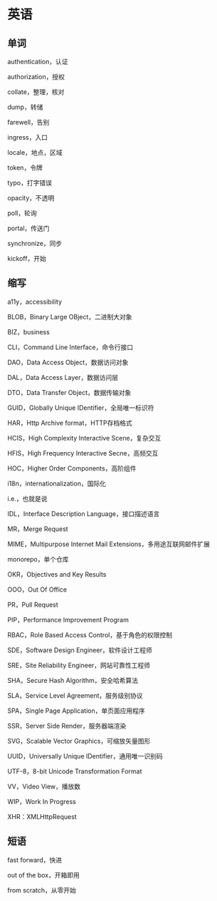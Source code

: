 # 英语

## 单词

authentication，认证

authorization，授权

collate，整理，核对

dump，转储

farewell，告别

ingress，入口

locale，地点，区域

token，令牌

typo，打字错误

opacity，不透明

poll，轮询

portal，传送门

synchronize，同步

kickoff，开始

## 缩写

a11y，accessibility

BLOB，Binary Large OBject，二进制大对象

BIZ，business

CLI，Command Line Interface，命令行接口

DAO，Data Access Object，数据访问对象

DAL，Data Access Layer，数据访问层

DTO，Data Transfer Object，数据传输对象

GUID，Globally Unique IDentifier，全局唯一标识符

HAR，Http Archive format，HTTP存档格式

HCIS，High Complexity Interactive Scene，复杂交互

HFIS，High Frequency Interactive Secne，高频交互

HOC，Higher Order Components，高阶组件

i18n，internationalization，国际化

i.e.，也就是说

IDL，Interface Description Language，接口描述语言

MR，Merge Request

MIME，Multipurpose Internet Mail Extensions，多用途互联网邮件扩展

monorepo，单个仓库

OKR，Objectives and Key Results

OOO，Out Of Office

PR，Pull Request

PIP，Performance Improvement Program

RBAC，Role Based Access Control，基于角色的权限控制

SDE，Software Design Engineer，软件设计工程师

SRE，Site Reliability Engineer，网站可靠性工程师

SHA，Secure Hash Algorithm，安全哈希算法

SLA，Service Level Agreement，服务级别协议

SPA，Single Page Application，单页面应用程序

SSR，Server Side Render，服务器端渲染

SVG，Scalable Vector Graphics，可缩放矢量图形

UUID，Universally Unique IDentifier，通用唯一识别码

UTF-8，8-bit Unicode Transformation Format

VV，Video View，播放数

WIP，Work In Progress

XHR：XMLHttpRequest

## 短语

fast forward，快进

out of the box，开箱即用

from scratch，从零开始
